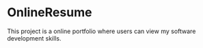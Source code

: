 # OnlineResume
This project is a online portfolio where users can view my software development skills.  
